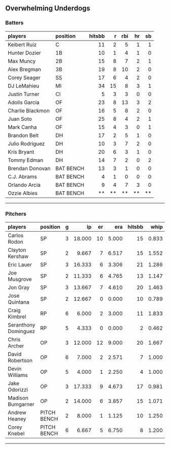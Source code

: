 ## Overwhelming Underdogs

### Batters

 
|players          |position  | hitsbb|  r| rbi| hr| sb| 
|:----------------|:---------|------:|--:|---:|--:|--:| 
|Keibert Ruiz     |C         |     11|  2|   5|  1|  1| 
|Hunter Dozier    |1B        |     10|  1|   4|  1|  0| 
|Max Muncy        |2B        |     15|  8|   7|  2|  1| 
|Alex Bregman     |3B        |     19|  8|  10|  2|  0| 
|Corey Seager     |SS        |     17|  6|   4|  2|  0| 
|DJ LeMahieu      |MI        |     34| 15|   8|  3|  1| 
|Justin Turner    |CI        |      5|  3|   3|  0|  0| 
|Adolis Garcia    |OF        |     23|  8|  13|  3|  2| 
|Charlie Blackmon |OF        |     16|  5|   8|  2|  0| 
|Juan Soto        |OF        |     25|  8|   4|  2|  1| 
|Mark Canha       |OF        |     15|  4|   3|  0|  1| 
|Brandon Belt     |DH        |     17|  2|   5|  1|  0| 
|Julio Rodriguez  |DH        |     10|  3|   7|  2|  0| 
|Kris Bryant      |DH        |     20|  6|   3|  1|  0| 
|Tommy Edman      |DH        |     14|  7|   2|  0|  2| 
|Brendan Donovan  |BAT BENCH |     13|  3|   1|  0|  0| 
|C.J. Abrams      |BAT BENCH |      4|  1|   0|  0|  0| 
|Orlando Arcia    |BAT BENCH |      9|  4|   7|  3|  0| 
|Ozzie Albies     |BAT BENCH |     **| **|  **| **| **| 

* * *

### Pitchers

 
|players              |position    |  g|     ip| er|   era| hitsbb|  whip| so|  w| sv| 
|:--------------------|:-----------|--:|------:|--:|-----:|------:|-----:|--:|--:|--:| 
|Carlos Rodon         |SP          |  3| 18.000| 10| 5.000|     15| 0.833| 27|  1|  0| 
|Clayton Kershaw      |SP          |  2|  9.667|  7| 6.517|     15| 1.552|  9|  0|  0| 
|Eric Lauer           |SP          |  3| 16.333|  6| 3.306|     21| 1.286| 11|  1|  0| 
|Joe Musgrove         |SP          |  2| 11.333|  6| 4.765|     13| 1.147| 12|  0|  0| 
|Jon Gray             |SP          |  3| 13.667|  7| 4.610|     20| 1.463| 16|  1|  0| 
|Jose Quintana        |SP          |  2| 12.667|  0| 0.000|     10| 0.789|  8|  1|  0| 
|Craig Kimbrel        |RP          |  6|  6.000|  2| 3.000|     11| 1.833|  6|  0|  4| 
|Seranthony Dominguez |RP          |  5|  4.333|  0| 0.000|      2| 0.462|  5|  1|  2| 
|Chris Archer         |OP          |  3| 12.000| 12| 9.000|     20| 1.667| 15|  0|  0| 
|David Robertson      |OP          |  6|  7.000|  2| 2.571|      7| 1.000|  8|  1|  3| 
|Devin Williams       |OP          |  5|  4.000|  1| 2.250|      4| 1.000|  7|  0|  0| 
|Jake Odorizzi        |OP          |  3| 17.333|  9| 4.673|     17| 0.981| 15|  0|  0| 
|Madison Bumgarner    |OP          |  2| 14.000|  6| 3.857|     15| 1.071|  9|  1|  0| 
|Andrew Heaney        |PITCH BENCH |  2|  8.000|  1| 1.125|     10| 1.250| 11|  0|  0| 
|Corey Knebel         |PITCH BENCH |  6|  6.667|  5| 6.750|      8| 1.200|  7|  1|  0| 


* * *


